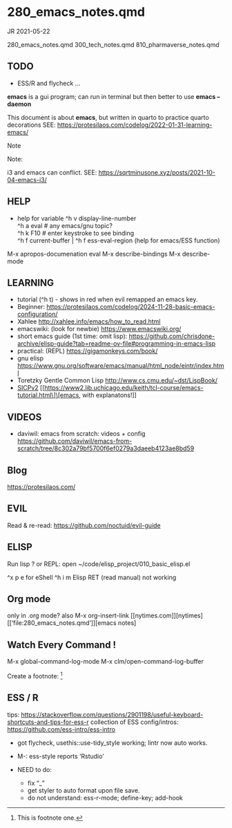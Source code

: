 # 280_emacs_notes.qmd
JR
2021-05-22

280_emacs_notes.qmd 300_tech_notes.qmd 810_pharmaverse_notes.qmd

## TODO

- ESS/R and flycheck …

**emacs** is a gui program; can run in terminal but then better to use
**emacs –daemon**

This document is about **emacs**, but written in quarto to practice
quarto decorations SEE:
<https://protesilaos.com/codelog/2022-01-31-learning-emacs/>

> [!NOTE]
>
> Note:
>
> i3 and emacs can conflict. SEE:
> https://sqrtminusone.xyz/posts/2021-10-04-emacs-i3/

## HELP

- help for variable ^h v display-line-number  
  ^h a eval \# any emacs/gnu topic?  
  ^h k F10 \# enter keystroke to see binding  
  ^h f current-buffer \| ^h f ess-eval-region (help for emacs/ESS
  function)

M-x apropos-documenation eval M-x describe-bindings M-x describe-mode

## LEARNING

- tutorial (^h t) - shows in red when evil remapped an emacs key.
- Beginner:
  https://protesilaos.com/codelog/2024-11-28-basic-emacs-configuration/
- Xahlee <http://xahlee.info/emacs/how_to_read.html>
- emacswiki: (look for newbie) https://www.emacswiki.org/
- short emacs guide (1st time: omit lisp):
  https://github.com/chrisdone-archive/elisp-guide?tab=readme-ov-file#programming-in-emacs-lisp
- practical: (REPL) https://gigamonkeys.com/book/
- gnu elisp
  https://www.gnu.org/software/emacs/manual/html_node/eintr/index.html
- Toretzky Gentle Common Lisp http://www.cs.cmu.edu/~dst/LispBook/
- [SICPv2](https://mitp-content-server.mit.edu/books/content/sectbyfn/books_pres_0/6515/sicp.zip/full-text/book/book-Z-H-1.html)
  \[\[https://www2.lib.uchicago.edu/keith/tcl-course/emacs-tutorial.html\]\[emacs,
  with explanatons!\]\]

## VIDEOS

- daviwil: emacs from scratch: videos + config
  https://github.com/daviwil/emacs-from-scratch/tree/8c302a79bf5700f6ef0279a3daeeb4123ae8bd59

## Blog

https://protesilaos.com/

## EVIL

Read & re-read: https://github.com/noctuid/evil-guide

## ELISP

Run lisp ? or REPL: open ~/code/elisp_project/010_basic_elisp.el

^x p e for eShell ^h i m Elisp RET (read manual) not working

## Org mode

only in .org mode? also M-x org-insert-link
\[\[nytimes.com\]\]\[nytimes\] \[\[‘file:280_emacs_notes.qmd’\]\]\[emacs
notes\]

## Watch Every Command !

M-x global-command-log-mode M-x clm/open-command-log-buffer

Create a footnote: [^1]

## ESS / R

tips:
https://stackoverflow.com/questions/2901198/useful-keyboard-shortcuts-and-tips-for-ess-r
collection of ESS config/intros:
<https://github.com/ess-intro/ess-intro>

- got flycheck, usethis::use-tidy_style working; lintr now auto works.

- M-: ess-style reports ‘Rstudio’

- NEED to do:

  - fix “\_”
  - get styler to auto format upon file save.
  - do not understand: ess-r-mode; define-key; add-hook

[^1]: This is footnote one.
